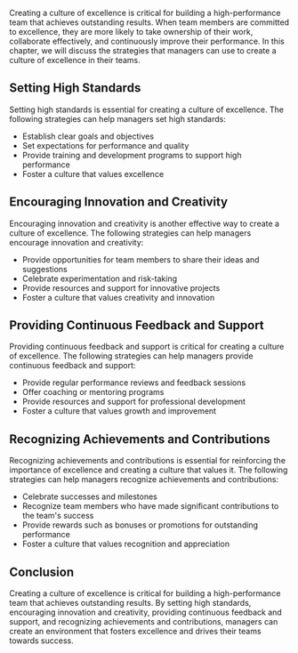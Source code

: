 
Creating a culture of excellence is critical for building a high-performance team that achieves outstanding results. When team members are committed to excellence, they are more likely to take ownership of their work, collaborate effectively, and continuously improve their performance. In this chapter, we will discuss the strategies that managers can use to create a culture of excellence in their teams.

Setting High Standards
----------------------

Setting high standards is essential for creating a culture of excellence. The following strategies can help managers set high standards:

* Establish clear goals and objectives
* Set expectations for performance and quality
* Provide training and development programs to support high performance
* Foster a culture that values excellence

Encouraging Innovation and Creativity
-------------------------------------

Encouraging innovation and creativity is another effective way to create a culture of excellence. The following strategies can help managers encourage innovation and creativity:

* Provide opportunities for team members to share their ideas and suggestions
* Celebrate experimentation and risk-taking
* Provide resources and support for innovative projects
* Foster a culture that values creativity and innovation

Providing Continuous Feedback and Support
-----------------------------------------

Providing continuous feedback and support is critical for creating a culture of excellence. The following strategies can help managers provide continuous feedback and support:

* Provide regular performance reviews and feedback sessions
* Offer coaching or mentoring programs
* Provide resources and support for professional development
* Foster a culture that values growth and improvement

Recognizing Achievements and Contributions
------------------------------------------

Recognizing achievements and contributions is essential for reinforcing the importance of excellence and creating a culture that values it. The following strategies can help managers recognize achievements and contributions:

* Celebrate successes and milestones
* Recognize team members who have made significant contributions to the team's success
* Provide rewards such as bonuses or promotions for outstanding performance
* Foster a culture that values recognition and appreciation

Conclusion
----------

Creating a culture of excellence is critical for building a high-performance team that achieves outstanding results. By setting high standards, encouraging innovation and creativity, providing continuous feedback and support, and recognizing achievements and contributions, managers can create an environment that fosters excellence and drives their teams towards success.
